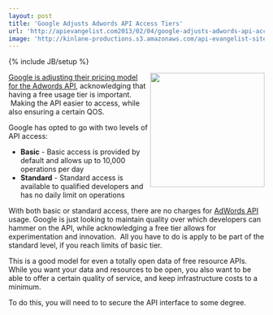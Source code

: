 ```yaml
---
layout: post
title: 'Google Adjusts Adwords API Access Tiers'
url: 'http://apievangelist.com2013/02/04/google-adjusts-adwords-api-access-tiers/'
image: 'http://kinlane-productions.s3.amazonaws.com/api-evangelist-site/blog/google-adwords-300x125.jpeg'
---
```

{% include JB/setup %}
<p>
     <a href=https://developers.google.com/adwords/api/ target=_blank><img src=https://s3.amazonaws.com/kinlane-productions/google-adwords/google-adwords-300x125.jpeg  width=225 align=right /></a>
</p>
<p>
     <a href=http://googleadsdeveloper.blogspot.com/2013/01/new-simplified-adwords-api-pricing.html target=_blank>Google is adjusting their pricing model for the Adwords API</a>, acknowledging that having a free usage tier is important.  Making the API easier to access, while also ensuring a certain QOS.
</p>
<p>
     Google has opted to go with two levels of API access:
</p>
<ul class=mainlist>
     <li>
          <strong>Basic</strong> - Basic access is provided by default and allows up to 10,000 operations per day
     </li>
     <li>
          <strong>Standard</strong> - Standard access is available to qualified developers and has no daily limit on operations
     </li>
</ul>
<p>
     With both basic or standard access, there are no charges for <a href=https://developers.google.com/adwords/api/ target=_blank>AdWords API</a> usage. Google is just looking to maintain quality over which developers can hammer on the API, while acknowledging a free tier allows for experimentation and innovation.  All you have to do is apply to be part of the standard level, if you reach limits of basic tier.
</p>
<p>
     This is a good model for even a totally open data of free resource APIs. While you want your data and resources to be open, you also want to be able to offer a certain quality of service, and keep infrastructure costs to a minimum.
</p>
<p>
     To do this, you will need to to secure the API interface to some degree.
</p>
